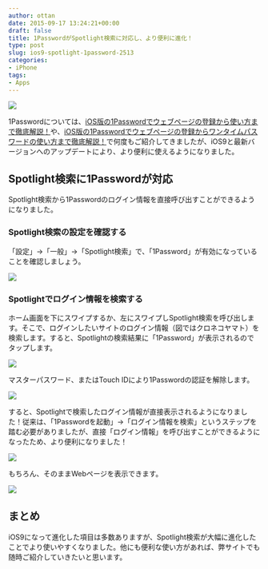 ```yaml
---
author: ottan
date: 2015-09-17 13:24:21+00:00
draft: false
title: 1PasswordがSpotlight検索に対応し、より便利に進化！
type: post
slug: ios9-spotlight-1password-2513
categories:
- iPhone
tags:
- Apps
---
```


![](/uploads/2015/09/150917-55fabedc8f2e7.jpg)






1Passwordについては、[iOS版の1Passwordでウェブページの登録から使い方まで徹底解説！](/ios-1password-description-554/)や、[iOS版の1Passwordでウェブページの登録からワンタイムパスワードの使い方まで徹底解説！](/ios-1password-description-part2-875/)で何度もご紹介してきましたが、iOS9と最新バージョンへのアップデートにより、より便利に使えるようになりました。





## Spotlight検索に1Passwordが対応





Spotlight検索から1Passwordのログイン情報を直接呼び出すことができるようになりました。





### Spotlight検索の設定を確認する





「設定」→「一般」→「Spotlight検索」で、「1Password」が有効になっていることを確認しましょう。





![](/uploads/2015/09/150917-55fabeddde880.png)






### Spotlightでログイン情報を検索する





ホーム画面を下にスワイプするか、左にスワイプしSpotlight検索を呼び出します。そこで、ログインしたいサイトのログイン情報（図ではクロネコヤマト）を検索します。すると、Spotlightの検索結果に「1Password」が表示されるのでタップします。





![](/uploads/2015/09/150917-55fabee09d1c4.png)






マスターパスワード、またはTouch IDにより1Passwordの認証を解除します。





![](/uploads/2015/09/150917-55fabee2ee2c0.png)






すると、Spotlightで検索したログイン情報が直接表示されるようになりました！従来は、「1Passwordを起動」→「ログイン情報を検索」というステップを踏む必要がありましたが、直接「ログイン情報」を呼び出すことができるようになったため、より便利になりました！





![](/uploads/2015/09/150917-55fabee4ce708.png)






もちろん、そのままWebページを表示できます。





![](/uploads/2015/09/150917-55fabee74116c.png)






## まとめ





iOS9になって進化した項目は多数ありますが、Spotlight検索が大幅に進化したことでより使いやすくなりました。他にも便利な使い方があれば、弊サイトでも随時ご紹介していきたいと思います。
